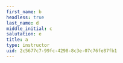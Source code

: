 ```yaml
---
first_name: b
headless: true
last_name: d
middle_initial: c
salutation: e
title: a
type: instructor
uid: 2c5677c7-99fc-4298-8c3e-07c76fe87fb1
---
```


